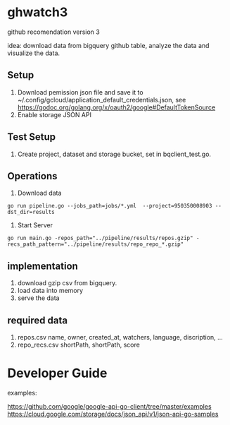 # ghwatch3
github recomendation version 3

idea: download data from bigquery github table, analyze the data 
 and visualize the data.

## Setup
1. Download pemission json file and save it to 
   ~/.config/gcloud/application_default_credentials.json, see 
   https://godoc.org/golang.org/x/oauth2/google#DefaultTokenSource
1. Enable storage JSON API

## Test Setup
1. Create project, dataset and storage bucket, set in bqclient_test.go.

## Operations
1. Download data
```
go run pipeline.go --jobs_path=jobs/*.yml  --project=950350008903 --dst_dir=results
```
1. Start Server
```
go run main.go -repos_path="../pipeline/results/repos.gzip" -recs_path_pattern="../pipeline/results/repo_repo_*.gzip"
```

## implementation
1. download gzip csv from bigquery. 
1. load data into memory
1. serve the data

## required data
1. repos.csv
	name, owner, created_at, watchers, language, discription, ...
1. repo_recs.csv
    shortPath, shortPath, score

# Developer Guide

examples:

https://github.com/google/google-api-go-client/tree/master/examples
https://cloud.google.com/storage/docs/json_api/v1/json-api-go-samples

